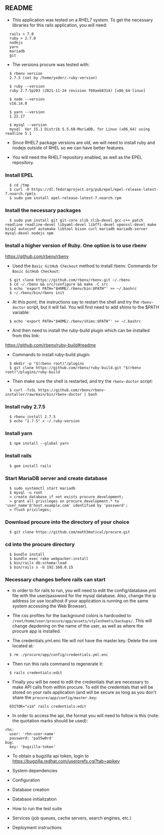 ## README

 - This application was tested on a RHEL7 system.  To get the necessary libraries for this rails application, you will need:

~~~
  rails > 7.0
  ruby > 2.7.0
  nodejs 
  yarn
  mariadb
  git
~~~

 - The versions procure was tested with:

~~~
  $ rbenv version
  2.7.5 (set by /home/yoder/.ruby-version)

  $ ruby --version
  ruby 2.7.5p203 (2021-11-24 revision f69aeb8314) [x86_64-linux]

  $ node --version
  v16.14.0

  $ yarn --version
  1.22.17

  $ mysql --version
  mysql  Ver 15.1 Distrib 5.5.68-MariaDB, for Linux (x86_64) using readline 5.1
~~~


 - Since RHEL7 package versions are old, we will need to install ruby and nodejs outside of RHEL so we can have better features.

 - You will need the RHEL7 repository enabled, as well as the EPEL repository.

### Install EPEL

~~~
  $ cd /tmp
  $ curl -O https://dl.fedoraproject.org/pub/epel/epel-release-latest-7.noarch.rpmls 
  $ sudo yum install epel-release-latest-7.noarch.rpm
~~~

### Install the necessary packages

~~~
  $ sudo yum install git git-core zlib zlib-devel gcc-c++ patch readline readline-devel libyaml-devel libffi-devel openssl-devel make bzip2 autoconf automake libtool bison curl mariadb mariadb-server mysql-devel nodejs npm
~~~

### Install a higher version of Ruby.  One option is to use rbenv

<a href="https://github.com/rbenv/rbenv">https://github.com/rbenv/rbenv</a>

 - Used the `Basic GitHub Checkout` method to install rbenv.  Commands for `Basic GitHub Checkout`:

~~~
  $ git clone https://github.com/rbenv/rbenv.git ~/.rbenv
  $ cd ~/.rbenv && src/configure && make -C src
  $ echo 'export PATH="$HOME/.rbenv/bin:$PATH"' >> ~/.bashrc
  $ ~/.rbenv/bin/rbenv init
~~~

 - At this point, the instructions say to restart the shell and try the `rbenv-doctor` script, but it will fail.  You will first need to add shims to the $PATH variable:

~~~
  $ echo 'export PATH="$HOME/.rbenv/shims:$PATH"' >> ~/.bashrc
~~~

 - And then need to install the ruby-build plugin which can be installed from this link:

<a href="https://github.com/rbenv/ruby-build#readme">https://github.com/rbenv/ruby-build#readme</a>

 - Commands to install ruby-build plugin:

~~~
  $ mkdir -p "$(rbenv root)"/plugins
  $ git clone https://github.com/rbenv/ruby-build.git "$(rbenv root)"/plugins/ruby-build
~~~

 - Then make sure the shell is restarted, and try the `rbenv-doctor` script:

~~~
  $ curl -fsSL https://github.com/rbenv/rbenv-installer/raw/main/bin/rbenv-doctor | bash
~~~

### Install ruby 2.7.5

~~~
  $ rbenv install 2.7.5
  $ echo "2.7.5" > ~/.ruby-version
~~~

### Install yarn

~~~
  $ npm install --global yarn
~~~

### Install rails

~~~
  $ gem install rails
~~~

### Start MariaDB server and create database

~~~
  $ sudo systemctl start mariadb
  $ mysql -u root
  > create database if not exists procure_development;
  > grant all privileges on procure_development.* to 'user_name'@'host.example.com' identified by 'password';
  > flush privileges;
~~~

### Download procure into the directory of your choice

~~~
  $ git clone https://github.com/math3matical/procure.git
~~~

### cd into the procure directory

~~~
  $ bundle install
  $ bundle exec rake webpacker:install
  $ bin/rails db:schema:load
  $ bin/rails s -b 192.168.0.15
~~~

### Necessary changes before rails can start

 - In order to for rails to run, you will need to edit the config/database.yml file with the user/password for the mysql database.  Also, change the ip address (or use localhost if your application is running on the same system accessing the Web Browser).

 - The css profiles for the background colors is hardcoded to `/root/home/user/procure/app/assets/stylesheets/backups/`.  This will change depdening on the name of the user, as well as where the procure app is installed.

 - The credentials.yml.enc file will not have the master.key.  Delete the one located at:

~~~
  $ rm ./procure/app/config/credentials.yml.enc
~~~

 - Then run this rails command to regenerate it:

~~~
  $ rails credentials:edit
~~~

 - Finally you will be need to edit the credentials that are necessary to make API calls from within procure.  To edit the credentials that will be stored on your rails application (and will be secure as long as you don't share the `procure/app/config/master.key`:

~~~
  EDITOR="vim" rails credentials:edit
~~~

 - In order to access the api, the format you will need to follow is this (note: the quotation marks should be used):
                                                                     
~~~
rhn:
  user: 'rhn-user-name'
  password: 'pa55w0rd'
bug:
  key: 'bugzilla-token'
~~~

 - To obtain a bugzilla api token, login to <a href="https://bugzilla.redhat.com/userprefs.cgi?tab=apikey">https://bugzilla.redhat.com/userprefs.cgi?tab=apikey</a>


* System dependencies

* Configuration

* Database creation

* Database initialization

* How to run the test suite

* Services (job queues, cache servers, search engines, etc.)

* Deployment instructions
